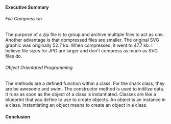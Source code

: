 #### Executive Summary
###### File Compression
The purpose of a zip file is to group and archive multiple files to act as one. Another advantage is that compressed files are smaller.
The original SVG graphic was originally 52.7 kb. When compressed, it went to 47.7 kb. I believe file sizes for JPG are larger and don't compress as much as SVG files do.
###### Object Orientated Programming
The methods are a defined function within a class. For the shark class, they are be awesome and swim. 
The constructor method is used to initilize data. It runs as soon as the object of a class is instantiated. 
Classes are like a blueprint that you define to use to create objects. An object is an instance in a class.
Instantiating an object means to create an object in a class.
#### Conclusion
